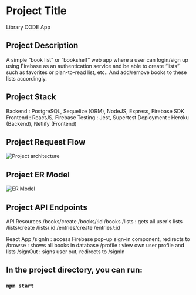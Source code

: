 # Project Title

Library CODE App

## Project Description

A simple “book list” or “bookshelf” web app where a user can login/sign up using Firebase as an authentication service and be able to create “lists” such as favorites or plan-to-read list, etc.. And add/remove books to these lists accordingly.

## Project Stack

Backend : PostgreSQL, Sequelize (ORM), NodeJS, Express, Firebase SDK
Frontend : ReactJS, Firebase
Testing : Jest, Supertest
Deployment : Heroku (Backend), Netlify (Frontend)

## Project Request Flow

![Project architecture](https://i.ibb.co/YdK5HW2/library-app.jpg)

## Project ER Model

![ER Model](https://i.ibb.co/kQvm1R3/Library-app-vpd-3.png)

## Project API Endpoints

API Resources
/books/create
/books/:id
/books
/lists : gets all user's lists
/lists/create
/lists/:id
/entries/create
/entries/:id

React App
/signIn : access Firebase pop-up sign-in component, redirects to
/browse : shows all books in database
/profile : view own user profile and lists
/signOut : signs user out, redirects to /signIn

## In the project directory, you can run:

### `npm start`
